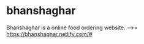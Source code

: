# bhanshaghar
Bhanshaghar is a online food ordering website.
-->> https://bhanshaghar.netlify.com/#

